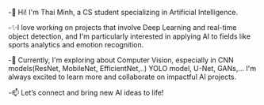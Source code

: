 -👋 Hi! I'm Thai Minh, a CS student specializing in Artificial Intelligence. 

-✨I love working on projects that involve Deep Learning and real-time object detection, and I'm particularly interested in applying AI to fields like sports analytics and emotion recognition.

-🌱 Currently, I'm exploring about Computer Vision, especially in CNN models(ResNet, MobileNet, EfficientNet,..) YOLO model, U-Net, GANs,... I'm always excited to learn more and collaborate on impactful AI projects.

-📫 Let’s connect and bring new AI ideas to life!

<!---
MinPr0ba1/MinPr0ba1 is a ✨ special ✨ repository because its `README.md` (this file) appears on your GitHub profile.
You can click the Preview link to take a look at your changes.
--->
